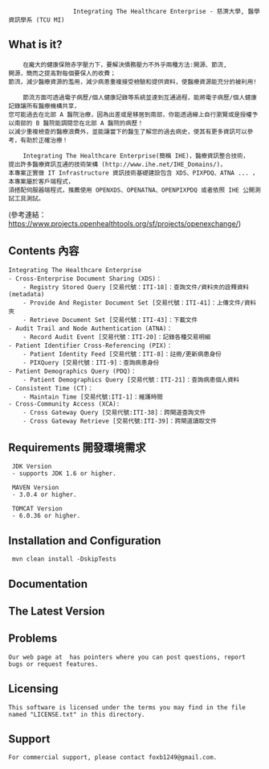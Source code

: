                       Integrating The Healthcare Enterprise - 慈濟大學, 醫學資訊學系 (TCU MI)
 

  What is it? 
  -----------
        在龐大的健康保險赤字壓力下，要解決債務壓力不外乎兩種方法:開源、節流, 
    開源，簡而之提高對每個要保人的收費；
    節流，減少醫療資源的濫用，減少病患重複接受檢驗和提供資料，使醫療資源能充分的被利用!
    
        節流方面可透過電子病歷/個人健康記錄等系統並達到互通過程，能將電子病歷/個人健康記錄讓所有醫療機構共享，
    您可能過去在北部 A 醫院治療，因為出差或是移居到南部，你能透過線上自行瀏覽或是授權予以南部的 B 醫院能調閱您在北部 A 醫院的病歷！
    以減少重複檢查的醫療浪費外，並能讓當下的醫生了解您的過去病史，使其有更多資訊可以參考，有助於正確治療！
    
        Integrating The Healthcare Enterprise(簡稱 IHE)，醫療資訊整合技術，
	提出許多醫療資訊互通的技術架構 (http://www.ihe.net/IHE_Domains/)，
    本專案正實做 IT Infrastructure 資訊技術基礎建設包含 XDS、PIXPDQ、ATNA ... ，本專案屬於客戶端程式，
    須搭配伺服器端程式，推薦使用 OPENXDS、OPENATNA、OPENPIXPDQ 或者依照 IHE 公開測試工具測試。
 (參考連結：https://www.projects.openhealthtools.org/sf/projects/openexchange/)


  Contents 內容
  --------
  
	Integrating The Healthcare Enterprise 
	- Cross-Enterprise Document Sharing (XDS)：
		- Registry Stored Query [交易代號：ITI-18]：查詢文件/資料夾的詮釋資料 (metadata)
		- Provide And Register Document Set [交易代號：ITI-41]：上傳文件/資料夾
		- Retrieve Document Set [交易代號：ITI-43]：下載文件
	- Audit Trail and Node Authentication (ATNA)：
		- Record Audit Event [交易代號：ITI-20]：記錄各種交易明細
	- Patient Identifier Cross-Referencing (PIX)：
		- Patient Identity Feed [交易代號：ITI-8]：註冊/更新病患身份
		- PIXQuery [交易代號：ITI-9]：查詢病患身份
	- Patient Demographics Query (PDQ)：
		- Patient Demographics Query [交易代號：ITI-21]：查詢病患個人資料
	- Consistent Time (CT)：
		- Maintain Time [交易代號:ITI-1]：維護時間
	- Cross-Community Access (XCA):
	    - Cross Gateway Query [交易代號:ITI-38]：跨閘道查詢文件
	    - Cross Gateway Retrieve [交易代號:ITI-39]：跨閘道讀取文件

  Requirements 開發環境需求
  ------------

     JDK Version	
	 - supports JDK 1.6 or higher. 
	 
	 MAVEN Version	     
     - 3.0.4 or higher.
        
     TOMCAT Version
     - 6.0.36 or higher.   

  Installation and Configuration
  ------------------------------
  
	 mvn clean install -DskipTests

  
  Documentation
  -------------

   
  The Latest Version
  ------------------

  Problems
  ---------

	Our web page at  has pointers where you can post questions, report bugs or request features. 


  Licensing
  ---------

	This software is licensed under the terms you may find in the file named "LICENSE.txt" in this directory.
 
 
  Support
  ---------
	For commercial support, please contact foxb1249@gmail.com. 
  
